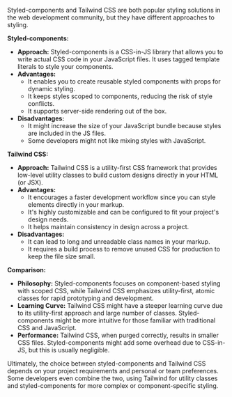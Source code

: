 Styled-components and Tailwind CSS are both popular styling solutions in the web development community, but they have different approaches to styling.

**Styled-components:**

- **Approach:** Styled-components is a CSS-in-JS library that allows you to write actual CSS code in your JavaScript files. It uses tagged template literals to style your components.
- **Advantages:**
    - It enables you to create reusable styled components with props for dynamic styling.
    - It keeps styles scoped to components, reducing the risk of style conflicts.
    - It supports server-side rendering out of the box.
- **Disadvantages:**
    - It might increase the size of your JavaScript bundle because styles are included in the JS files.
    - Some developers might not like mixing styles with JavaScript.

**Tailwind CSS:**

- **Approach:** Tailwind CSS is a utility-first CSS framework that provides low-level utility classes to build custom designs directly in your HTML (or JSX).
- **Advantages:**
    - It encourages a faster development workflow since you can style elements directly in your markup.
    - It's highly customizable and can be configured to fit your project's design needs.
    - It helps maintain consistency in design across a project.
- **Disadvantages:**
    - It can lead to long and unreadable class names in your markup.
    - It requires a build process to remove unused CSS for production to keep the file size small.

**Comparison:**

- **Philosophy:** Styled-components focuses on component-based styling with scoped CSS, while Tailwind CSS emphasizes utility-first, atomic classes for rapid prototyping and development.
- **Learning Curve:** Tailwind CSS might have a steeper learning curve due to its utility-first approach and large number of classes. Styled-components might be more intuitive for those familiar with traditional CSS and JavaScript.
- **Performance:** Tailwind CSS, when purged correctly, results in smaller CSS files. Styled-components might add some overhead due to CSS-in-JS, but this is usually negligible.

Ultimately, the choice between styled-components and Tailwind CSS depends on your project requirements and personal or team preferences. Some developers even combine the two, using Tailwind for utility classes and styled-components for more complex or component-specific styling.